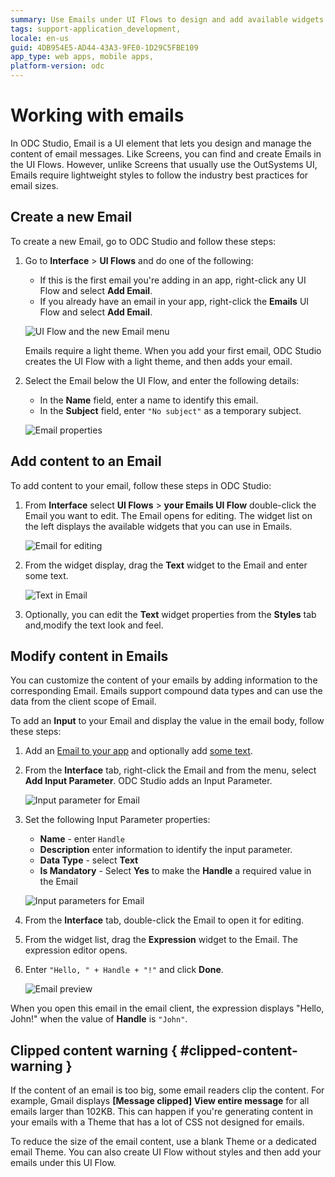 ```yaml
---
summary: Use Emails under UI Flows to design and add available widgets. Add data to emails with the input parameters.
tags: support-application_development,
locale: en-us
guid: 4DB954E5-AD44-43A3-9FE0-1D29C5FBE109
app_type: web apps, mobile apps, 
platform-version: odc
---
```


# Working with emails

In ODC Studio, Email is a UI element that lets you design and manage the content of email messages. Like Screens, you can find and create Emails in the UI Flows. However, unlike Screens that usually use the OutSystems UI, Emails require lightweight styles to follow the industry best practices for email sizes.

## Create a new Email

To create a new Email, go to ODC Studio and follow these steps:
 
1. Go to **Interface** > **UI Flows** and do one of the following:

    * If this is the first email you're adding in an app, right-click any UI Flow and select **Add Email**.
    * If you already have an email in your app, right-click the **Emails** UI Flow and select **Add Email**.
   
    ![UI Flow and the new Email menu](images/add-email-ui-flow-ss.png)

    <div class="info" markdown="1">

    Emails require a light theme. When you add your first email, ODC Studio creates the UI Flow with  a light theme, and then adds your email.

    </div>

2. Select the Email below  the UI Flow, and enter the following details:

    * In the **Name** field, enter a name to identify this email.
    * In the **Subject** field, enter `"No subject"` as a temporary subject. 

    ![Email properties](images/email-properties.png)

## Add content to an Email

To add content to your email, follow these steps in ODC Studio:

1. From  **Interface** select **UI Flows** > **your Emails UI Flow**  double-click the Email you want to edit. The Email opens for editing. The widget list on the left displays the available widgets that you can use in Emails.
    
    ![Email for editing](images/edit-email-open-ss.png)

2. From the widget display, drag the **Text** widget to the Email and enter some text.

    ![Text in Email](images/edit-email-add-text.png)

3. Optionally, you can edit the **Text** widget properties from the **Styles** tab and,modify the text look and feel.

## Modify content in Emails

You can customize the content of your emails by adding information to the corresponding Email. Emails support compound data types and can use the data from the client scope of Email.

To add an **Input** to your Email and display the value in the email body, follow these steps:

1. Add an [Email to your app](#create-a-new-email) and optionally add [some text](#add-content-to-an-email).

1. From the **Interface** tab, right-click the Email and from the menu, select **Add Input Parameter**. ODC Studio adds an Input Parameter.

    ![Input parameter for Email](images/adding-input-param-email-odcs.png)

1. Set the following Input Parameter properties:

    * **Name** - enter `Handle`
    * **Description** enter information to identify the input parameter.
    * **Data Type** - select **Text**
    * **Is Mandatory** - Select **Yes** to make the **Handle** a required value in the Email

    ![Input parameters for Email](images/inputs-for-emails-ss.png)

1. From the **Interface** tab, double-click the Email to open it for editing.

1. From the widget list, drag the **Expression** widget to the Email. The expression editor opens.

1. Enter `"Hello, " + Handle + "!"` and click **Done**.

    ![Email preview](images/expression-preview-ss.png)

When you open this email in the email client, the expression displays "Hello, John!" when the value of **Handle** is `"John"`.

## Clipped content warning { #clipped-content-warning }

If the content of an email is too big, some email readers clip the content. For example, Gmail displays **[Message clipped] View entire message** for all emails larger than 102KB. This can happen if you're generating content in your emails with a Theme that has a lot of CSS not designed for emails.

To reduce the size of the email content, use a blank Theme or a dedicated email Theme. You can also create UI Flow without styles and then add your emails under this UI Flow.

